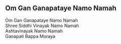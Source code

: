 ## Om Gan Ganapataye Namo Namah


Om Gan Ganapataye Namo Namah  
Shree Siddhi Vinayak Namo Namah  
Ashtavinayak Namo Namah  
Ganapati Bappa Moraya

